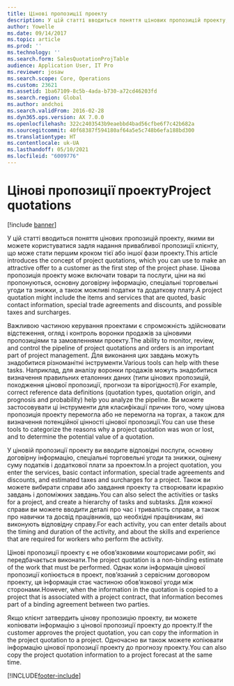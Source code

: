```yaml
---
title: Цінові пропозиції проекту
description: У цій статті вводиться поняття цінових пропозицій проекту, якими ви можете користуватися задля надання привабливої пропозиції клієнту, що може стати першим кроком тієї або іншої фази проекту. Цінова пропозиція проекту може включати товари та послуги, ціни на які пропонуються, основну договірну інформацію, спеціальні торговельні угоди та знижки, а також можливі податки та додаткову плату.
author: Yowelle
ms.date: 09/14/2017
ms.topic: article
ms.prod: ''
ms.technology: ''
ms.search.form: SalesQuotationProjTable
audience: Application User, IT Pro
ms.reviewer: josaw
ms.search.scope: Core, Operations
ms.custom: 23621
ms.assetid: 1ba67109-8c5b-4ada-b730-a72cd46203fd
ms.search.region: Global
ms.author: andchoi
ms.search.validFrom: 2016-02-28
ms.dyn365.ops.version: AX 7.0.0
ms.openlocfilehash: 322c2403543b9eaebbd4bad56cfbe6f7c42b682a
ms.sourcegitcommit: 40f68387f594180af64a5e5c748b6efa188bd300
ms.translationtype: HT
ms.contentlocale: uk-UA
ms.lasthandoff: 05/10/2021
ms.locfileid: "6009776"
---
```

# <a name="project-quotations"></a><span data-ttu-id="aa9e1-104">Цінові пропозиції проекту</span><span class="sxs-lookup"><span data-stu-id="aa9e1-104">Project quotations</span></span>

[!include [banner](../includes/banner.md)]

<span data-ttu-id="aa9e1-105">У цій статті вводиться поняття цінових пропозицій проекту, якими ви можете користуватися задля надання привабливої пропозиції клієнту, що може стати першим кроком тієї або іншої фази проекту.</span><span class="sxs-lookup"><span data-stu-id="aa9e1-105">This article introduces the concept of project quotations, which you can use to make an attractive offer to a customer as the first step of the project phase.</span></span> <span data-ttu-id="aa9e1-106">Цінова пропозиція проекту може включати товари та послуги, ціни на які пропонуються, основну договірну інформацію, спеціальні торговельні угоди та знижки, а також можливі податки та додаткову плату.</span><span class="sxs-lookup"><span data-stu-id="aa9e1-106">A project quotation might include the items and services that are quoted, basic contact information, special trade agreements and discounts, and possible taxes and surcharges.</span></span> 

<span data-ttu-id="aa9e1-107">Важливою частиною керування проектами є спроможність здійснювати відстеження, огляд і контроль воронки продажів за ціновими пропозиціями та замовленнями проекту.</span><span class="sxs-lookup"><span data-stu-id="aa9e1-107">The ability to monitor, review, and control the pipeline of project quotations and orders is an important part of project management.</span></span> <span data-ttu-id="aa9e1-108">Для виконання цих завдань можуть знадобитися різноманітні інструменти.</span><span class="sxs-lookup"><span data-stu-id="aa9e1-108">Various tools can help with these tasks.</span></span> <span data-ttu-id="aa9e1-109">Наприклад, для аналізу воронки продажів можуть знадобитися визначення правильних еталонних даних (типи цінових пропозицій, походження цінової пропозиції, прогнози та вірогідності).</span><span class="sxs-lookup"><span data-stu-id="aa9e1-109">For example, correct reference data definitions (quotation types, quotation origin, and prognosis and probability) help you analyze the pipeline.</span></span> <span data-ttu-id="aa9e1-110">Ви можете застосовувати ці інструменти для класифікації причин того, чому цінова пропозиція проекту перемогла або не перемогла на торгах, а також для визначення потенційної цінності цінової пропозиції.</span><span class="sxs-lookup"><span data-stu-id="aa9e1-110">You can use these tools to categorize the reasons why a project quotation was won or lost, and to determine the potential value of a quotation.</span></span> 

<span data-ttu-id="aa9e1-111">У ціновій пропозиції проекту ви вводите відповідні послуги, основну договірну інформацію, спеціальні торговельні угоди та знижки, оцінену суму податків і додаткової плати за проектом.</span><span class="sxs-lookup"><span data-stu-id="aa9e1-111">In a project quotation, you enter the services, basic contact information, special trade agreements and discounts, and estimated taxes and surcharges for a project.</span></span> <span data-ttu-id="aa9e1-112">Також ви можете вибирати справи або завдання проекту та створювати ієрархію завдань і допоміжних завдань.</span><span class="sxs-lookup"><span data-stu-id="aa9e1-112">You can also select the activities or tasks for a project, and create a hierarchy of tasks and subtasks.</span></span> <span data-ttu-id="aa9e1-113">Для кожної справи ви можете вводити деталі про час і тривалість справи, а також про навички та досвід працівників, що необхідні працівникам, які виконують відповідну справу.</span><span class="sxs-lookup"><span data-stu-id="aa9e1-113">For each activity, you can enter details about the timing and duration of the activity, and about the skills and experience that are required for workers who perform the activity.</span></span> 

<span data-ttu-id="aa9e1-114">Цінові пропозиції проекту є не обов’язковими кошторисами робіт, які передбачається виконати.</span><span class="sxs-lookup"><span data-stu-id="aa9e1-114">The project quotation is a non-binding estimate of the work that must be performed.</span></span> <span data-ttu-id="aa9e1-115">Однак коли інформація цінової пропозиції копіюється в проект, пов’язаний з сервісним договором проекту, ця інформація стає частиною обов’язкової угоди між сторонами.</span><span class="sxs-lookup"><span data-stu-id="aa9e1-115">However, when the information in the quotation is copied to a project that is associated with a project contract, that information becomes part of a binding agreement between two parties.</span></span> 

<span data-ttu-id="aa9e1-116">Якщо клієнт затвердить цінову пропозицію проекту, ви можете копіювати інформацію з цінової пропозиції проекту до проекту.</span><span class="sxs-lookup"><span data-stu-id="aa9e1-116">If the customer approves the project quotation, you can copy the information in the project quotation to a project.</span></span> <span data-ttu-id="aa9e1-117">Одночасно ви також можете копіювати інформацію цінової пропозиції проекту до прогнозу проекту.</span><span class="sxs-lookup"><span data-stu-id="aa9e1-117">You can also copy the project quotation information to a project forecast at the same time.</span></span>





[!INCLUDE[footer-include](../includes/footer-banner.md)]